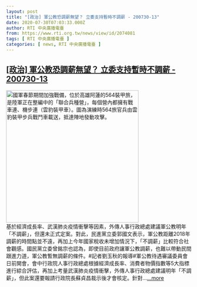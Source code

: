 ```yaml
---
layout: post
title: "[政治] 軍公教恐調薪無望？ 立委支持暫時不調薪 - 200730-13"
date: 2020-07-30T07:03:33.000Z
author: RTI 中央廣播電臺
from: https://www.rti.org.tw/news/view/id/2074081
tags: [ RTI 中央廣播電臺 ]
categories: [ news, RTI 中央廣播電臺 ]
---
```

<!--1596092613000-->
[[政治] 軍公教恐調薪無望？ 立委支持暫時不調薪 - 200730-13](https://www.rti.org.tw/news/view/id/2074081)
------

<div>
<img src="https://static.rti.org.tw/assets/thumbnails/2020/01/30/20200130000093M.jpg" width="360" alt="國軍春節期間加強戰備，位於高雄阿蓮的564裝甲旅，是陸軍正在整編中的「聯合兵種營」，每個營內都擁有戰車連、機步連（雲豹裝甲車）。圖為演練時564旅官兵由雲豹裝甲步兵戰鬥車載送，抵達陣地發動攻擊。" title="國軍春節期間加強戰備，位於高雄阿蓮的564裝甲旅，是陸軍正在整編中的「聯合兵種營」，每個營內都擁有戰車連、機步連（雲豹裝甲車）。圖為演練時564旅官兵由雲豹裝甲步兵戰鬥車載送，抵達陣地發動攻擊。"><br>基於經濟成長率、武漢肺炎疫情衝擊等因素，外傳人事行政總處建議軍公教明年「不調薪」，但還未正式定案。對此，民進黨立委郭國文表示，軍公教距離2018年調薪的時間點並不遠，再加上今年國家稅收未增加情況下，「不調薪」比較符合社會觀感。國民黨立委曾銘宗也認為，即使目前政府讓軍公教調薪，也難以帶動民間跟進力道，軍公教暫無調薪的條件。#記者劉玉秋的報導#軍公教待遇審議委員會日前開會，會中行政院人事行政總處根據經濟成長率、消費者物價指數等5大指標進行綜合評估，再加上考量武漢肺炎疫情衝擊，外傳人事行政總處建議明年「不調薪」，但此案還要報請行政院長蘇貞昌裁示後才會核定。針對...<a target="_blank" href="https://www.rti.org.tw/news/view/id/2074081">...more</a>
</div>
